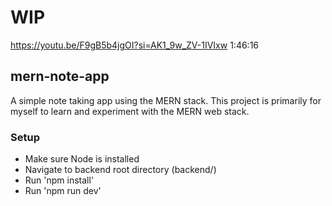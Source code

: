# WIP
https://youtu.be/F9gB5b4jgOI?si=AK1_9w_ZV-1IVIxw
1:46:16
## mern-note-app
A simple note taking app using the MERN stack. This project is primarily for myself to learn and experiment with the MERN web stack.

### Setup
- Make sure Node is installed
- Navigate to backend root directory (backend/)
- Run 'npm install'
- Run 'npm run dev'
